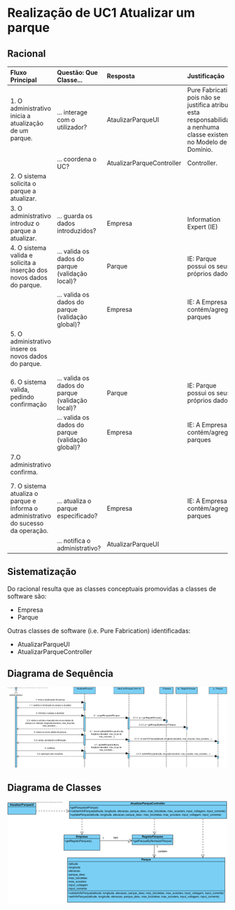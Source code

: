 # Realização de UC1 Atualizar um parque

## Racional

| Fluxo Principal                                                                                        | Questão: Que Classe...                                      | Resposta                                       | Justificação                                                                                                         |
|:-------------------------------------------------------------------------------------------------------|:------------------------------------------------------------|:-----------------------------------------------|:---------------------------------------------------------------------------------------------------------------------|
| 1. O administrativo inicia a atualização de um parque. | ... interage com o utilizador? | AtaulizarParqueUI                          | Pure Fabrication, pois não se justifica atribuir esta responsabilidade a nenhuma classe existente no Modelo de Domínio. |
|| ... coordena o UC?                                                                              | AtualizarParqueController                                | Controller.                                    |                                                                                                                                                                                                            
| 2.	O sistema solicita o parque a atualizar. |                  |                                                |                                                                                                                      |
| 3.	O administrativo introduz o parque a atualizar.   | ... guarda os dados introduzidos?                    | Empresa                                     | Information Expert (IE)                                                                                              |
| 4.	 O sistema valida e solicita a inserção dos novos dados do parque.                                                             | ... valida os dados do parque (validação local)? | Parque                                     | IE: Parque possui os seus próprios dados                                                                                                                   |
|| ... valida os dados do parque (validação global)?                                           | Empresa                                               | IE: A Empresa contém/agrega parques |                                                                                                                      |
| 5. O administrativo insere os novos dados do parque.                                                            | 
|												|
											|
| 6. O sistema valida, pedindo confirmação                                   | ... valida os dados do parque (validação local)? | Parque                                     | IE: Parque possui os seus próprios dados                                                                                                                   |
|| ... valida os dados do parque (validação global)?                                           | Empresa                                               | IE: A Empresa contém/agrega parques |                                                                                                                      |
| 7.O administrativo confirma.                                                         | 
|												|
											|
| 7.	O sistema atualiza o parque e informa o administrativo do sucesso da operação.                       | ... atualiza o parque especificado?                            | Empresa                                 | IE: A Empresa contém/agrega parques                                                                 |
|| ... notifica o administrativo?                                                                                   | AtualizarParqueUI                                        |                                                |                                                                                                                      |

## Sistematização ##

 Do racional resulta que as classes conceptuais promovidas a classes de software são:

 * Empresa
 * Parque

Outras classes de software (i.e. Pure Fabrication) identificadas:  

 * AtualizarParqueUI  
 * AtualizarParqueController

##	Diagrama de Sequência

![SD_UC1.png](SD_UC1.png)

##	Diagrama de Classes

![CD_UC1.png](CD_UC1.png)
